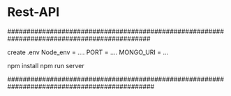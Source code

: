 # Rest-API

#############################################################################################

create .env 
Node_env = ....
PORT = ....
MONGO_URI = ...

npm install
npm run server

##############################################################################################
